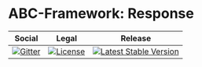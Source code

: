 # ABC-Framework: Response

<table>
<thead>
<tr>
<th>Social</th>
<th>Legal</th>
<th>Release</th>
</tr>
</thead>
<tbody>
<tr>
<td>
<a href="https://gitter.im/SetBased/php-abc?utm_source=badge&utm_medium=badge&utm_campaign=pr-badge"><img src="https://badges.gitter.im/SetBased/php-abc.svg" alt="Gitter"/></a>
</td>
<td>
<a href="https://packagist.org/packages/setbased/abc-response"><img src="https://poser.pugx.org/setbased/abc-response/license" alt="License"/></a>
</td>
<td>
<a href="https://packagist.org/packages/setbased/abc-response"><img src="https://poser.pugx.org/setbased/abc-response/v/stable" alt="Latest Stable Version"/></a>
</td>
</tr>
</tbody>
</table>
